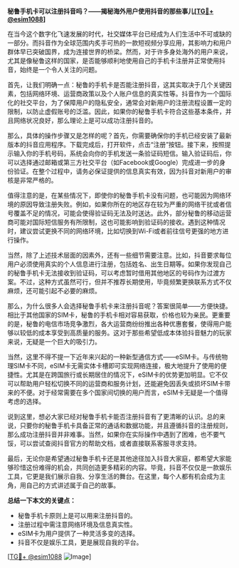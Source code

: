 **秘鲁手机卡可以注册抖音吗？——揭秘海外用户使用抖音的那些事儿[[TG💪+ @esim1088](https://t.me/s/esim1088)]**

在当今这个数字化飞速发展的时代，社交媒体平台已经成为人们生活中不可或缺的一部分。而抖音作为全球范围内炙手可热的一款短视频分享应用，其影响力和用户群体早已突破国界，成为连接世界的桥梁。然而，对于许多身处海外的用户来说，尤其是像秘鲁这样的国家，是否能够顺利地使用自己的手机卡注册并正常使用抖音，始终是一个令人关注的问题。

首先，让我们明确一点：秘鲁的手机卡是否能注册抖音，这其实取决于几个关键因素，包括网络环境、运营商政策以及个人账户信息的真实性等。抖音作为一个国际化的社交平台，为了保障用户的隐私安全，通常会对新用户的注册流程设置一定的限制，以防止虚假账号的泛滥。因此，如果你的秘鲁手机卡符合这些基本条件，并且网络状况良好，那么理论上是可以成功注册抖音的。

那么，具体的操作步骤又是怎样的呢？首先，你需要确保你的手机已经安装了最新版本的抖音应用程序。下载完成后，打开软件，点击“注册”按钮。接下来，按照提示输入你的手机号码，系统会向你的手机发送一条验证码短信。输入验证码后，你可以选择通过邮箱或第三方社交平台（如Facebook或Google）完成进一步的身份验证。在整个过程中，请务必保证提供的信息真实有效，因为抖音对新用户的审核是非常严格的。

值得注意的是，在某些情况下，即使你的秘鲁手机卡没有问题，也可能因为网络环境的原因导致注册失败。例如，如果你所在的地区存在较为严重的网络干扰或者信号覆盖不足的情况，可能会使得验证码无法及时送达。此外，部分秘鲁的移动运营商可能对国际短信服务有所限制，这也可能影响到验证码的接收。遇到这种情况时，建议尝试更换不同的网络环境，比如切换到Wi-Fi或者前往信号更强的地方进行操作。

当然，除了上述技术层面的因素外，还有一些细节需要注意。比如，抖音要求每位用户必须使用真实的个人信息进行注册，包括姓名、出生日期等。如果你发现自己的秘鲁手机卡无法接收到验证码，可以考虑暂时借用其他地区的号码作为过渡方案。不过，这种方式虽然可行，但并不推荐长期使用，毕竟频繁更换联系方式不仅麻烦，还可能引起不必要的麻烦。

那么，为什么很多人会选择秘鲁手机卡来注册抖音呢？答案很简单——方便快捷。相比于其他国家的SIM卡，秘鲁的手机卡相对容易获取，价格也较为亲民。更重要的是，秘鲁的电信市场竞争激烈，各大运营商纷纷推出各种优惠套餐，使得用户能够以较低的成本享受到高质量的服务。这对于那些希望低成本体验抖音魅力的玩家来说，无疑是一个巨大的吸引力。

当然，这里不得不提一下近年来兴起的一种新型通信方式——eSIM卡。与传统物理SIM卡不同，eSIM卡无需实体卡槽即可实现网络连接，极大地提升了使用的便捷性。尤其是在跨国旅行或长期居住的情况下，eSIM卡的优势更加明显。它不仅可以帮助用户轻松切换不同的运营商和服务计划，还能避免因丢失或损坏SIM卡带来的不便。对于经常需要在多个国家间切换的用户而言，eSIM卡无疑是一个值得考虑的选择。

说到这里，想必大家已经对秘鲁手机卡能否注册抖音有了更清晰的认识。总的来说，只要你的秘鲁手机卡具备正常的通话和数据功能，并且遵循抖音的注册规则，那么成功注册抖音并非难事。当然，如果你在实际操作中遇到了困难，也不要气馁，可以尝试查阅抖音官方的帮助文档，或者直接联系客服寻求支持。

最后，无论你是希望通过秘鲁手机卡还是其他途径加入抖音大家庭，都希望大家能够珍惜这份难得的机会，共同创造更多精彩的内容。毕竟，抖音不仅仅是一款娱乐工具，它更是我们展示自我、分享生活的舞台。在这里，每个人都有机会成为主角，用自己的方式讲述属于自己的故事。

**总结一下本文的关键点：**
- 秘鲁手机卡原则上是可以用来注册抖音的。
- 注册过程中需注意网络环境及信息真实性。
- eSIM卡为用户提供了一种灵活多变的选择。
- 抖音不仅是娱乐工具，更是展现自我的平台。

[[TG💪+ @esim1088](https://t.me/s/esim1088) ![Image](https://i.postimg.cc/4NQfJmqS/Snipaste-2025-05-13-00-14-12.png)]